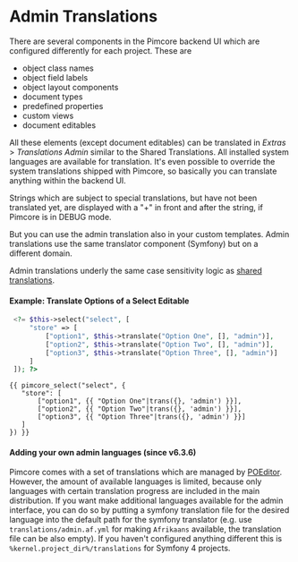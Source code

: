 # Admin Translations 

There are several components in the Pimcore backend UI which are configured differently for each project. These are

* object class names
* object field labels
* object layout components
* document types
* predefined properties
* custom views
* document editables

All these elements (except document editables) can be translated in *Extras* > *Translations Admin* similar to the
Shared Translations. All installed system languages are available for translation. It's even possible to override
the system translations shipped with Pimcore, so basically you can translate anything within the backend UI. 

Strings which are subject to special translations, but have not been translated yet, are displayed with a "+" in front 
and after the string, if Pimcore is in DEBUG mode.

But you can use the admin translation also in your custom templates. 
Admin translations use the same translator component (Symfony) but on a different domain.

Admin translations underly the same case sensitivity logic as [shared translations](./04_Shared_Translations.md#page_Translations_case_sensitivity).

#### Example: Translate Options of a Select Editable
```php
 <?= $this->select("select", [
     "store" => [
         ["option1", $this->translate("Option One", [], "admin")],
         ["option2", $this->translate("Option Two", [], "admin")],
         ["option3", $this->translate("Option Three", [], "admin")]
     ]
 ]); ?>
 ```
 ```twig
 {{ pimcore_select("select", {
	"store": [
		["option1", {{ "Option One"|trans({}, 'admin') }}],
		["option2", {{ "Option Two"|trans({}, 'admin') }}],
		["option3", {{ "Option Three"|trans({}, 'admin') }}]
	]
}) }}
 ```
 
#### Adding your own admin languages (since v6.3.6)
Pimcore comes with a set of translations which are managed by [POEditor](https://pimcore.com/en/resources/translations). 
However, the amount of available languages is limited, because only languages with certain translation progress are
included in the main distribution. 
If you want make additional languages available for the admin interface, you can do so by putting a symfony translation
file for the desired language into the default path for the symfony translator 
(e.g. use `translations/admin.af.yml` for making `Afrikaans` available, the translation file can be also empty). 
If you haven't configured anything different this is `%kernel.project_dir%/translations` for Symfony 4 projects. 
